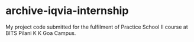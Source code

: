# archive-iqvia-internship
My project code submitted for the fulfilment of Practice School II course at BITS Pilani K K Goa Campus.
